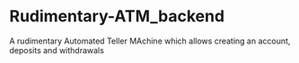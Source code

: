 # Rudimentary-ATM_backend

A rudimentary Automated Teller MAchine which allows creating an account, deposits and withdrawals
